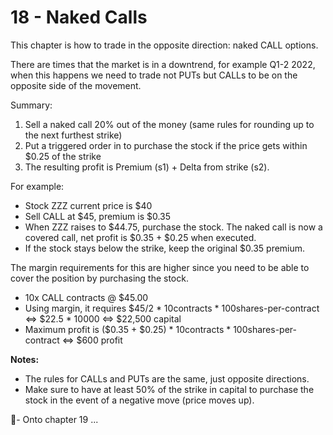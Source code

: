 # 18 - Naked Calls

This chapter is how to trade in the opposite direction: naked CALL options.

There are times that the market is in a downtrend, for example Q1-2 2022, when this happens we need to trade not PUTs but CALLs to be on the opposite side of the movement.

Summary:
1. Sell a naked call 20% out of the money (same rules for rounding up to the next furthest strike)
2. Put a triggered order in to purchase the stock if the price gets within $0.25 of the strike 
3. The resulting profit is Premium (s1) + Delta from strike (s2).

For example:
- Stock ZZZ current price is $40
- Sell CALL at $45, premium is $0.35
- When ZZZ raises to $44.75, purchase the stock. The naked call is now a covered call, net profit is $0.35 + $0.25 when executed.
- If the stock stays below the strike, keep the original $0.35 premium. 

The margin requirements for this are higher since you need to be able to cover the position by purchasing the stock.
- 10x CALL contracts @ $45.00
- Using margin, it requires $45/2 * 10contracts * 100shares-per-contract <=> $22.5 * 10000 <=> $22,500 capital
- Maximum profit is ($0.35 + $0.25) * 10contracts * 100shares-per-contract <=> $600 profit

**Notes:**
- The rules for CALLs and PUTs are the same, just opposite directions.
- Make sure to have at least 50% of the strike in capital to purchase the stock in the event of a negative move (price moves up).

🤞- Onto chapter 19 ...
